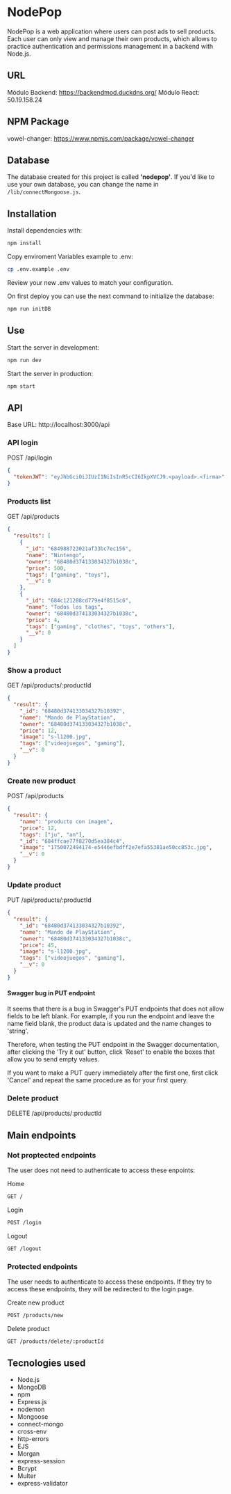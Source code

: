 # NodePop

NodePop is a web application where users can post ads to sell products.
Each user can only view and manage their own products, which allows to practice authentication and permissions management in a backend with Node.js.

## URL
Módulo Backend: <https://backendmod.duckdns.org/>
Módulo React: 50.19.158.24

## NPM Package

vowel-changer: <https://www.npmjs.com/package/vowel-changer>

## Database

The database created for this project is called **'nodepop'**. If you'd like to use your own database, you can change the name in `/lib/connectMongoose.js`.

## Installation

Install dependencies with:

```sh
npm install
```

Copy enviroment Variables example to .env:

```sh
cp .env.example .env
```

Review your new .env values to match your configuration.

On first deploy you can use the next command to initialize the database:

```sh
npm run initDB
```

## Use

Start the server in development:

```sh
npm run dev
```

Start the server in production:

```sh
npm start
```

## API

Base URL: http://localhost:3000/api

### API login

POST /api/login

```json
{
  "tokenJWT": "eyJhbGciOiJIUzI1NiIsInR5cCI6IkpXVCJ9.<payload>.<firma>"
}
```

### Products list

GET /api/products

```json
{
  "results": [
    {
      "_id": "684988723021af33bc7ec156",
      "name": "Nintengo",
      "owner": "68480d374133034327b1038c",
      "price": 500,
      "tags": ["gaming", "toys"],
      "__v": 0
    },
    {
      "_id": "684c121288cd779e4f8515c6",
      "name": "Todos los tags",
      "owner": "68480d374133034327b1038c",
      "price": 4,
      "tags": ["gaming", "clothes", "toys", "others"],
      "__v": 0
    }
  ]
}
```

### Show a product

GET /api/products/:productId

```json
{
  "result": {
    "_id": "68480d374133034327b10392",
    "name": "Mando de PlayStation",
    "owner": "68480d374133034327b1038c",
    "price": 12,
    "image": "s-l1200.jpg",
    "tags": ["videojuegos", "gaming"],
    "__v": 0
  }
}
```

### Create new product

POST /api/products

```json
{
  "result": {
    "name": "producto con imagen",
    "price": 12,
    "tags": ["ju", "an"],
    "_id": "684ffcae77f8270d5ea384c4",
    "image": "1750072494174-e5446efbdff2e7efa55381ae50cc853c.jpg",
    "__v": 0
  }
}
```

### Update product

PUT /api/products/:productId

```json
{
  "result": {
    "_id": "68480d374133034327b10392",
    "name": "Mando de PlayStation",
    "owner": "68480d374133034327b1038c",
    "price": 45,
    "image": "s-l1200.jpg",
    "tags": ["videojuegos", "gaming"],
    "__v": 0
  }
}
```

#### Swagger bug in PUT endpoint

It seems that there is a bug in Swagger's PUT endpoints that does not allow fields to be left blank. For example, if you run the endpoint and leave the name field blank, the product data is updated and the name changes to 'string'.

Therefore, when testing the PUT endpoint in the Swagger documentation, after clicking the 'Try it out' button, click 'Reset' to enable the boxes that allow you to send empty values.

If you want to make a PUT query immediately after the first one, first click 'Cancel' and repeat the same procedure as for your first query.

### Delete product

DELETE /api/products/:productId

## Main endpoints

### Not proptected endpoints

The user does not need to authenticate to access these enpoints:

Home

```sh
GET /
```

Login

```sh
POST /login
```

Logout

```sh
GET /logout
```

### Protected endpoints

The user needs to authenticate to access these endpoints. If they try to access these endpoints, they will be redirected to the login page.

Create new product

```sh
POST /products/new
```

Delete product

```sh
GET /products/delete/:productId
```

## Tecnologies used

- Node.js
- MongoDB
- npm
- Express.js
- nodemon
- Mongoose
- connect-mongo
- cross-env
- http-errors
- EJS
- Morgan
- express-session
- Bcrypt
- Multer
- express-validator
